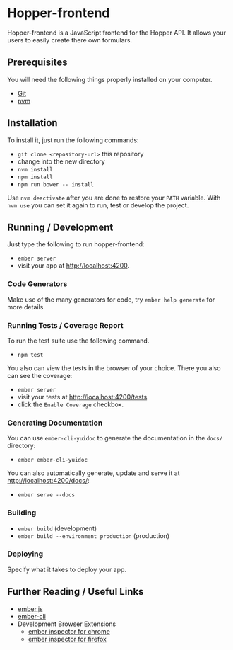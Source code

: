 # Hopper-frontend

Hopper-frontend is a JavaScript frontend for the Hopper API. It allows
your users to easily create there own formulars.

## Prerequisites

You will need the following things properly installed on your computer.

* [Git](http://git-scm.com/)
* [nvm](https://github.com/creationix/nvm)

## Installation

To install it, just run the following commands:

* `git clone <repository-url>` this repository
* change into the new directory
* `nvm install`
* `npm install`
* `npm run bower -- install`

Use `nvm deactivate` after you are done to restore your `PATH` variable. With `nvm use` you can set it again to run, test or develop the project.

## Running / Development

Just type the following to run hopper-frontend:

* `ember server`
* visit your app at [http://localhost:4200](http://localhost:4200).

### Code Generators

Make use of the many generators for code, try `ember help generate` for more details

### Running Tests  / Coverage Report

To run the test suite use the following command.

* `npm test`

You also can view the tests in the browser of your choice. There you also can see the coverage:

* `ember server`
* visit your tests at [http://localhost:4200/tests](http://localhost:4200/tests).
* click the `Enable Coverage` checkbox.

### Generating Documentation

You can use `ember-cli-yuidoc` to generate the documentation in the `docs/` directory:

* `ember ember-cli-yuidoc`

You can also automatically generate, update and serve it at [http://localhost:4200/docs/](http://localhost:4200/docs/):

* `ember serve --docs`

### Building

* `ember build` (development)
* `ember build --environment production` (production)

### Deploying

Specify what it takes to deploy your app.

## Further Reading / Useful Links

* [ember.js](http://emberjs.com/)
* [ember-cli](http://www.ember-cli.com/)
* Development Browser Extensions
  * [ember inspector for chrome](https://chrome.google.com/webstore/detail/ember-inspector/bmdblncegkenkacieihfhpjfppoconhi)
  * [ember inspector for firefox](https://addons.mozilla.org/en-US/firefox/addon/ember-inspector/)

